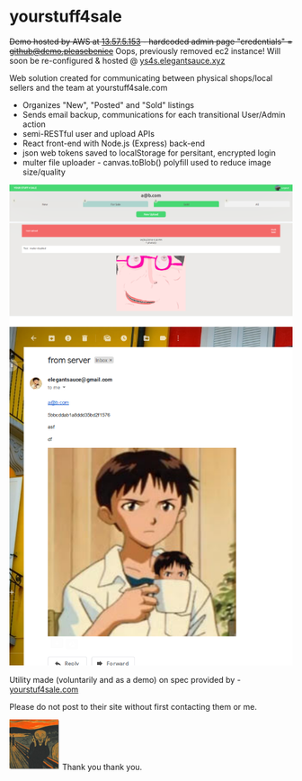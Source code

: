 # yourstuff4sale

~~Demo hosted by AWS at [13.57.5.153](http://13.57.5.153/) - hardcoded admin page "credentials" = github@demo.pleasebenice~~
Oops, previously removed ec2 instance! Will soon be re-configured & hosted @ [ys4s.elegantsauce.xyz](http://ys4s.elegantsauce.xyz)

Web solution created for communicating between physical shops/local sellers and the team at yourstuff4sale.com
  - Organizes "New", "Posted" and "Sold" listings
  - Sends email backup, communications for each transitional User/Admin action
  - semi-RESTful user and upload APIs
  - React front-end with Node.js (Express) back-end
  - json web tokens saved to localStorage for persitant, encrypted login
  - multer file uploader - canvas.toBlob() polyfill used to reduce image size/quality

<img src="./readme_assets/new.png">

<img src="./readme_assets/ys4s-mailer-example.png">

Utility made (voluntarily and as a demo) on spec provided by -  [yourstuf4sale.com](https://www.yourstuff4sale.com)

Please do not post to their site without first contacting them or me.

<img style="height:90px;width:90px;" src="./readme_assets/thumbs.jpg"> Thank you thank you.